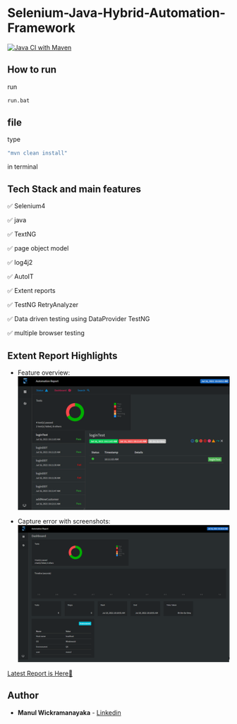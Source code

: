 # Selenium-Java-Hybrid-Automation-Framework

[![Java CI with Maven](https://github.com/mwickramanayaka/Selenium-Java-Hybrid-Automation-Framework/pulse)](https://github.com/mwickramanayaka/Selenium-Java-Hybrid-Automation-Framework/pulse)

## How to run
run
```bash
run.bat 
```
file
--------------------
type
```bash
"mvn clean install"
```
in terminal

## Tech Stack and main features
✅ Selenium4

✅ java

✅ TextNG

✅ page object model

✅ log4j2

✅ AutoIT

✅ Extent reports

✅ TestNG RetryAnalyzer

✅ Data driven testing using DataProvider TestNG

✅ multiple browser testing

 
 ## Extent Report Highlights

* Feature overview:
  <br>
    ![feature overview](./.README/image1.PNG)


* Capture error with screenshots:
  <br>
    ![steps page](./.README/image2.PNG)

[Latest Report is Here🙂](https://youvegslabs/)

## Author
* **Manul Wickramanayaka** - [Linkedin](https://snd/) 
